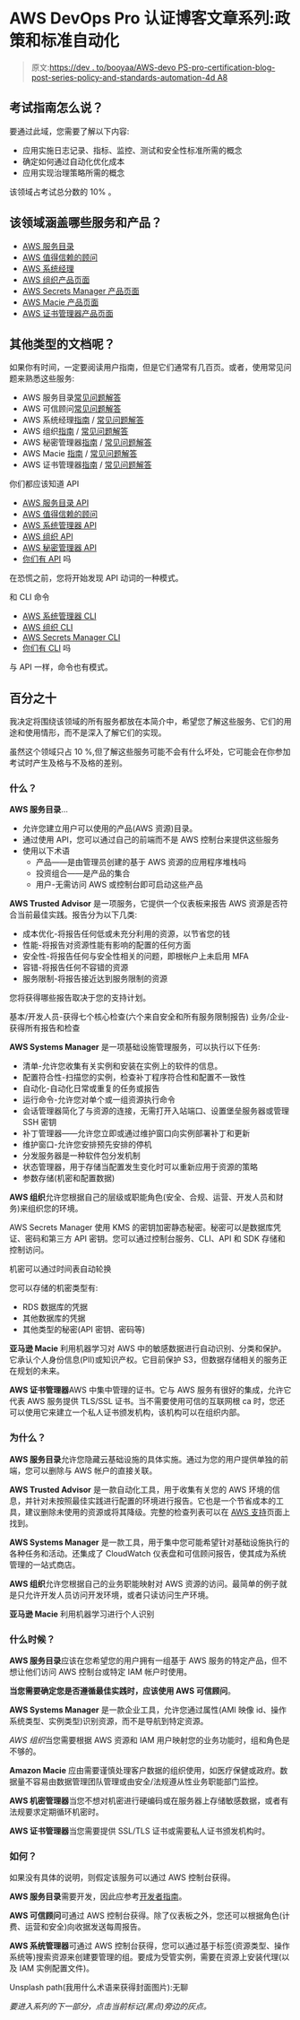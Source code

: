 # AWS DevOps Pro 认证博客文章系列:政策和标准自动化

> 原文:[https://dev . to/booyaa/AWS-devo PS-pro-certification-blog-post-series-policy-and-standards-automation-4d A8](https://dev.to/booyaa/aws-devops-pro-certification-blog-post-series-policy-and-standards-automation-4da8)

## [](#what-does-the-exam-guide-say)考试指南怎么说？

要通过此域，您需要了解以下内容:

*   应用实施日志记录、指标、监控、测试和安全性标准所需的概念
*   确定如何通过自动化优化成本
*   应用实现治理策略所需的概念

该领域占考试总分数的 10% 。

## [](#what-services-and-products-covered-in-this-domain)该领域涵盖哪些服务和产品？

*   [AWS 服务目录](https://aws.amazon.com/servicecatalog/)
*   [AWS 值得信赖的顾问](https://aws.amazon.com/premiumsupport/technology/trusted-advisor/)
*   [AWS 系统经理](https://aws.amazon.com/systems-manager/)
*   [AWS 组织产品页面](https://aws.amazon.com/organizations/)
*   [AWS Secrets Manager 产品页面](https://aws.amazon.com/secrets-manager/)
*   [AWS Macie 产品页面](https://aws.amazon.com/macie/)
*   [AWS 证书管理器产品页面](https://aws.amazon.com/certificate-manager/)

## 其他类型的文档呢？

如果你有时间，一定要阅读用户指南，但是它们通常有几百页。或者，使用常见问题来熟悉这些服务:

*   AWS 服务目录[常见问题解答](https://aws.amazon.com/servicecatalog/faqs/?nc=sn&loc=6)
*   AWS 可信顾问[常见问题解答](https://aws.amazon.com/premiumsupport/technology/trusted-advisor/faqs/)
*   AWS 系统经理[指南](https://docs.aws.amazon.com/systems-manager/latest/userguide/what-is-systems-manager.html) / [常见问题解答](https://aws.amazon.com/systems-manager/faq/)
*   AWS 组织[指南](https://docs.aws.amazon.com/organizations/latest/userguide/orgs_introduction.html) / [常见问题解答](https://aws.amazon.com/organizations/faqs/)
*   AWS 秘密管理器[指南](https://docs.aws.amazon.com/secretsmanager/latest/userguide/intro.html) / [常见问题解答](https://aws.amazon.com/secrets-manager/faqs/)
*   AWS Macie [指南](https://docs.aws.amazon.com/macie/latest/userguide/what-is-macie.html) / [常见问题解答](https://aws.amazon.com/macie/faq/)
*   AWS 证书管理器[指南](https://aws.amazon.com/certificate-manager/getting-started/) / [常见问题解答](https://aws.amazon.com/certificate-manager/faqs/)

你们都应该知道 API

*   [AWS 服务目录 API](https://docs.aws.amazon.com/servicecatalog/latest/dg/API_Reference.html)
*   [AWS 值得信赖的顾问](https://docs.aws.amazon.com/awssupport/latest/user/trustedadvisor.html?nc2=type_a)
*   [AWS 系统管理器 API](https://docs.aws.amazon.com/systems-manager/latest/APIReference/Welcome.html)
*   [AWS 组织 API](https://docs.aws.amazon.com/organizations/latest/APIReference/Welcome.html)
*   [AWS 秘密管理器 API](https://docs.aws.amazon.com/secretsmanager/latest/apireference/Welcome.html)
*   [你们有 API](https://docs.aws.amazon.com/macie/1.0/APIReference/Welcome.html) 吗

在恐慌之前，您将开始发现 API 动词的一种模式。

和 CLI 命令

*   [AWS 系统管理器 CLI](https://docs.aws.amazon.com/cli/latest/reference/ssm/index.html)
*   [AWS 组织 CLI](https://docs.aws.amazon.com/cli/latest/reference/organizations/index.html)
*   [AWS Secrets Manager CLI](https://docs.aws.amazon.com/cli/latest/reference/secretsmanager/index.html#cli-aws-secretsmanager)
*   [你们有 CLI](https://docs.aws.amazon.com/cli/latest/reference/macie/index.html) 吗

与 API 一样，命令也有模式。

## [](#10-per-cent)百分之十

我决定将围绕该领域的所有服务都放在本简介中，希望您了解这些服务、它们的用途和使用情形，而不是深入了解它们的实现。

虽然这个领域只占 10 %,但了解这些服务可能不会有什么坏处，它可能会在你参加考试时产生及格与不及格的差别。

### [](#what)什么？

**AWS 服务目录**...

*   允许您建立用户可以使用的产品(AWS 资源)目录。
*   通过使用 API，您可以通过自己的前端而不是 AWS 控制台来提供这些服务
*   使用以下术语
    *   产品——是由管理员创建的基于 AWS 资源的应用程序堆栈吗
    *   投资组合——是产品的集合
    *   用户-无需访问 AWS 或控制台即可启动这些产品

**AWS Trusted Advisor** 是一项服务，它提供一个仪表板来报告 AWS 资源是否符合当前最佳实践。报告分为以下几类:

*   成本优化-将报告任何低或未充分利用的资源，以节省您的钱
*   性能-将报告对资源性能有影响的配置的任何方面
*   安全性-将报告任何与安全性相关的问题，即根帐户上未启用 MFA
*   容错-将报告任何不容错的资源
*   服务限制-将报告接近达到服务限制的资源

您将获得哪些报告取决于您的支持计划。

基本/开发人员-获得七个核心检查(六个来自安全和所有服务限制报告)
业务/企业-获得所有报告和检查

**AWS Systems Manager** 是一项基础设施管理服务，可以执行以下任务:

*   清单-允许您收集有关实例和安装在实例上的软件的信息。
*   配置符合性-扫描您的实例，检查补丁程序符合性和配置不一致性
*   自动化-自动化日常或重复的任务或报告
*   运行命令-允许您对单个或一组资源执行命令
*   会话管理器简化了与资源的连接，无需打开入站端口、设置堡垒服务器或管理 SSH 密钥
*   补丁管理器——允许您立即或通过维护窗口向实例部署补丁和更新
*   维护窗口-允许您安排预先安排的停机
*   分发服务器是一种软件包分发机制
*   状态管理器，用于存储当配置发生变化时可以重新应用于资源的策略
*   参数存储(机密和配置数据)

**AWS 组织**允许您根据自己的层级或职能角色(安全、合规、运营、开发人员和财务)来组织您的环境。

AWS Secrets Manager 使用 KMS 的密钥加密静态秘密。秘密可以是数据库凭证、密码和第三方 API 密钥。您可以通过控制台服务、CLI、API 和 SDK 存储和控制访问。

机密可以通过时间表自动轮换

您可以存储的机密类型有:

*   RDS 数据库的凭据
*   其他数据库的凭据
*   其他类型的秘密(API 密钥、密码等)

**亚马逊 Macie** 利用机器学习对 AWS 中的敏感数据进行自动识别、分类和保护。它承认个人身份信息(PII)或知识产权。它目前保护 S3，但数据存储相关的服务正在规划的未来。

**AWS 证书管理器**AWS 中集中管理的证书。它与 AWS 服务有很好的集成，允许它代表 AWS 服务提供 TLS/SSL 证书。当不需要使用可信的互联网根 ca 时，您还可以使用它来建立一个私人证书颁发机构，该机构可以在组织内部。

### [](#why)为什么？

**AWS 服务目录**允许您隐藏云基础设施的具体实施。通过为您的用户提供单独的前端，您可以删除与 AWS 帐户的直接关联。

**AWS Trusted Advisor** 是一款自动化工具，用于收集有关您的 AWS 环境的信息，并针对未按照最佳实践进行配置的环境进行报告。它也是一个节省成本的工具，建议删除未使用的资源或将其降级。完整的检查列表可以在 [AWS 支持](https://aws.amazon.com/premiumsupport/technology/trusted-advisor/best-practice-checklist/)页面上找到。

**AWS Systems Manager** 是一款工具，用于集中您可能希望针对基础设施执行的各种任务和活动。还集成了 CloudWatch 仪表盘和可信顾问报告，使其成为系统管理的一站式商店。

**AWS 组织**允许您根据自己的业务职能映射对 AWS 资源的访问。最简单的例子就是只允许开发人员访问开发环境，或者只读访问生产环境。

**亚马逊 Macie** 利用机器学习进行个人识别

### [](#when)什么时候？

**AWS 服务目录**应该在您希望您的用户拥有一组基于 AWS 服务的特定产品，但不想让他们访问 AWS 控制台或特定 IAM 帐户时使用。

**当您需要确定您是否遵循最佳实践时，应该使用 AWS 可信顾问**。

**AWS Systems Manager** 是一款企业工具，允许您通过属性(AMI 映像 id、操作系统类型、实例类型)识别资源，而不是导航到特定资源。

*AWS 组织*当您需要根据 AWS 资源和 IAM 用户映射您的业务功能时，组和角色是不够的。

**Amazon Macie** 应由需要谨慎处理客户数据的组织使用，如医疗保健或政府。数据量不容易由数据管理团队管理或由安全/法规遵从性业务职能部门监控。

**AWS 机密管理器**当您不想对机密进行硬编码或在服务器上存储敏感数据，或者有法规要求定期循环机密时。

**AWS 证书管理器**当您需要提供 SSL/TLS 证书或需要私人证书颁发机构时。

### [](#how)如何？

如果没有具体的说明，则假定该服务可以通过 AWS 控制台获得。

**AWS 服务目录**需要开发，因此应参考[开发者指南](https://docs.aws.amazon.com/servicecatalog/latest/dg/API_Reference.html)。

**AWS 可信顾问**可通过 AWS 控制台获得。除了仪表板之外，您还可以根据角色(计费、运营和安全)向收据发送每周报告。

**AWS 系统管理器**可通过 AWS 控制台获得，您可以通过基于标签(资源类型、操作系统等)搜索资源来创建要管理的组。要成为受管实例，需要在资源上安装代理(以及 IAM 实例配置文件)。

Unsplash path(我用什么术语来获得封面图片):无聊

*要进入系列的下一部分，点击当前标记(黑点)旁边的灰点。*